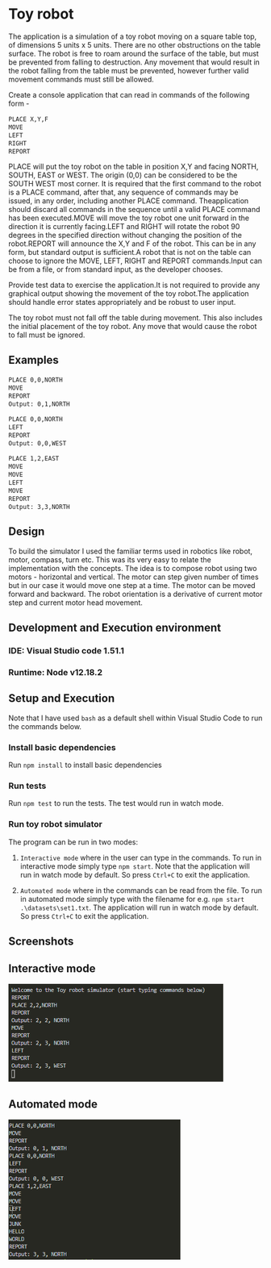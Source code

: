 # Toy robot

The application is a simulation of a toy robot moving on a square table top, of dimensions 5 units x 5 units. There are no
other obstructions on the table surface. The robot is free to roam around the surface of the table, but must be prevented
from falling to destruction. Any movement that would result in the robot falling from the table must be prevented,
however further valid movement commands must still be allowed.

Create a console application that can read in commands of the following form -

```
PLACE X,Y,F
MOVE
LEFT
RIGHT
REPORT
```

PLACE will put the toy robot on the table in position X,Y and facing NORTH, SOUTH, EAST or WEST. The origin (0,0) can be considered to be the SOUTH WEST most corner. It is required that the first command to the robot is a PLACE command, after that, any sequence of commands may be issued, in any order, including another PLACE command. Theapplication should discard all commands in the sequence until a valid PLACE command has been executed.MOVE will move the toy robot one unit forward in the direction it is currently facing.LEFT and RIGHT will rotate the robot 90 degrees in the specified direction without changing the position of the robot.REPORT will announce the X,Y and F of the robot. This can be in any form, but standard output is sufficient.A robot that is not on the table can choose to ignore the MOVE, LEFT, RIGHT and REPORT commands.Input can be from a file, or from standard input, as the developer chooses.

Provide test data to exercise the application.It is not required to provide any graphical output showing the movement of the toy robot.The application should handle error states appropriately and be robust to user input.

The toy robot must not fall off the table during movement. This also includes the initial placement of the toy robot. Any
move that would cause the robot to fall must be ignored.

## Examples

```
PLACE 0,0,NORTH
MOVE
REPORT
Output: 0,1,NORTH
```

```
PLACE 0,0,NORTH
LEFT
REPORT
Output: 0,0,WEST
```

```
PLACE 1,2,EAST
MOVE
MOVE
LEFT
MOVE
REPORT
Output: 3,3,NORTH
```

## Design

To build the simulator I used the familiar terms used in robotics like robot, motor, compass, turn etc. This was its very easy to relate the implementation with the concepts. The idea is to compose robot using two motors -  horizontal and vertical. The motor can step given number of times but in our case it would move one step at a time. The motor can be moved forward and backward. The robot orientation is a derivative of current motor step and current motor head movement.

## Development and Execution environment

### IDE: Visual Studio code 1.51.1
### Runtime: Node v12.18.2

## Setup and Execution

Note that I have used `bash` as a default shell within Visual Studio Code to run the commands below.

### Install basic dependencies

Run `npm install` to install basic dependencies

### Run tests

Run `npm test` to run the tests. The test would run in watch mode.

### Run toy robot simulator

The program can be run in two modes:

1. `Interactive mode` where in the user can type in the commands. To run in interactive mode simply type `npm start`. Note that the application will run in watch mode by default. So press `Ctrl+C` to exit the application.

2. `Automated mode` where in the commands can be read from the file. To run in automated mode simply type with the filename for e.g. `npm start .\datasets\set1.txt`. The application will run in watch mode by default. So press `Ctrl+C` to exit the application.

## Screenshots

## Interactive mode
![alt text](/screenshots/interactive.png?raw=true "Interactive mode")


## Automated mode
![alt text](/screenshots/automated.png?raw=true "Interactive mode")
